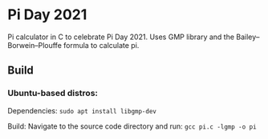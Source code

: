 # Pi Day 2021
Pi calculator in C to celebrate Pi Day 2021. Uses GMP library and the Bailey–Borwein–Plouffe formula to calculate pi.

## Build
### Ubuntu-based distros:
Dependencies:
`sudo apt install libgmp-dev`

Build:
Navigate to the source code directory and run:
`gcc pi.c -lgmp -o pi`

